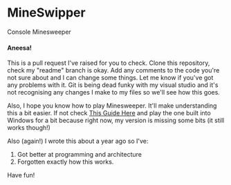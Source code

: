 # MineSwipper
Console Minesweeper

#### Aneesa!
This is a pull request I've raised for you to check. Clone this repository, check my "readme" branch is okay. Add any comments to the code you're not sure about and I can change some things. Let me know if you've got any problems with it. Git is being dead funky with my visual studio and it's not recognising any changes I make to my files so we'll see how this goes.

Also, I hope you know how to play Minesweeper. It'll make understanding this a bit easier. If not check [This Guide Here](https://snapguide.com/guides/play-minesweeper/) and play the one built into Windows for a bit because right now, my version is missing some bits (it still works though!)

Also (again!) I wrote this about a year ago so I've:
1. Got better at programming and architecture
2. Forgotten exactly how this works.

Have fun!
